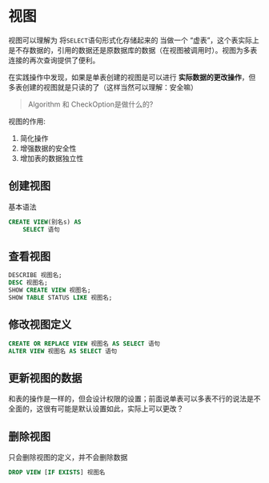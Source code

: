 # 视图

视图可以理解为 将`SELECT`语句形式化存储起来的 当做一个 “虚表”，这个表实际上是不存数据的，引用的数据还是原数据库的数据（在视图被调用时）。视图为多表连接的再次查询提供了便利。

在实践操作中发现，如果是单表创建的视图是可以进行 **实际数据的更改操作**，但多表创建的视图就是只读的了（这样当然可以理解：安全嘛）

> Algorithm 和 CheckOption是做什么的?

视图的作用:
1. 简化操作
2. 增强数据的安全性
3. 增加表的数据独立性

## 创建视图

基本语法

```sql
CREATE VIEW(别名s) AS 
    SELECT 语句
```

## 查看视图

```sql
DESCRIBE 视图名;
DESC 视图名;
SHOW CREATE VIEW 视图名;
SHOW TABLE STATUS LIKE 视图名; 
```

## 修改视图定义

```sql
CREATE OR REPLACE VIEW 视图名 AS SELECT 语句
ALTER VIEW 视图名 AS SELECT 语句
```

## 更新视图的数据

和表的操作是一样的，但会设计权限的设置；前面说单表可以多表不行的说法是不全面的，这很有可能是默认设置如此，实际上可以更改？

## 删除视图

只会删除视图的定义，并不会删除数据

```sql
DROP VIEW [IF EXISTS] 视图名
```
